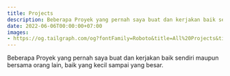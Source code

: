 ```yaml
---
title: Projects
description: Beberapa Proyek yang pernah saya buat dan kerjakan baik sendiri maupun bersama orang lain, baik yang kecil sampai yang besar.
date: 2022-06-06T00:00:00+07:00
images:
- https://og.tailgraph.com/og?fontFamily=Roboto&title=All%20Projects&titleTailwind=text-gray-800%20font-bold%20text-6xl&titleFontFamily=Inter&text=All%20of%20Aliif%20Arief's%20projects%20%26%20portfolio&textTailwind=text-gray-700%20text-2xl%20mt-4&textFontFamily=Inter&logoTailwind=h-8&bgTailwind=bg-white&footer=aliif.space&footerTailwind=text-teal-600&t=1654495279329&refresh=1
---
```

Beberapa Proyek yang pernah saya buat dan kerjakan baik sendiri maupun bersama orang lain, baik yang kecil sampai yang besar.